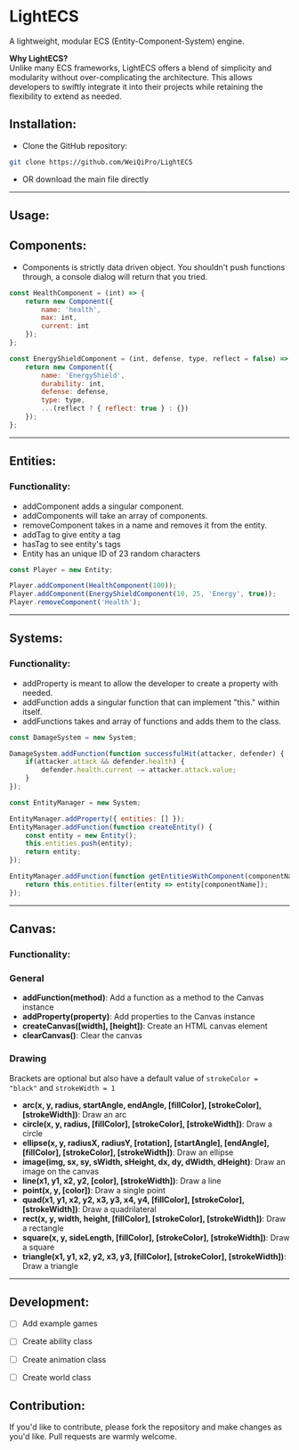 # LightECS

A lightweight, modular ECS (Entity-Component-System) engine.

**Why LightECS?**  
Unlike many ECS frameworks, LightECS offers a blend of simplicity and modularity without over-complicating the architecture. This allows developers to swiftly integrate it into their projects while retaining the flexibility to extend as needed.

## Installation:

- Clone the GitHub repository:
```bash
git clone https://github.com/WeiQiPro/LightECS
```
- OR download the main file directly
---

## Usage:

## Components:
- Components is strictly data driven object. You shouldn't push functions through, a console dialog will return that you tried.

```js
const HealthComponent = (int) => {
    return new Component({
        name: 'health',
        max: int,
        current: int
    });
};

const EnergyShieldComponent = (int, defense, type, reflect = false) => {
    return new Component({
        name: 'EnergyShield',
        durability: int,
        defense: defense,
        type: type,
        ...(reflect ? { reflect: true } : {})
    });
};
```
---

## Entities:
### Functionality:
  - addComponent adds a singular component.
  - addComponents will take an array of components.
  - removeComponent takes in a name and removes it from the entity.
  - addTag to give entity a tag
  - hasTag to see entity's tags
  - Entity has an unique ID of 23 random characters

```js
const Player = new Entity;

Player.addComponent(HealthComponent(100));
Player.addComponent(EnergyShieldComponent(10, 25, 'Energy', true));
Player.removeComponent('Health');
```
---

## Systems:
### Functionality:
  - addProperty is meant to allow the developer to create a property with needed.
  - addFunction adds a singular function that can implement "this." within itself.
  - addFunctions takes and array of functions and adds them to the class.


```js
const DamageSystem = new System;

DamageSystem.addFunction(function successfulHit(attacker, defender) {
    if(attacker.attack && defender.health) {
        defender.health.current -= attacker.attack.value; 
    }
});

const EntityManager = new System;

EntityManager.addProperty({ entities: [] });
EntityManager.addFunction(function createEntity() {
    const entity = new Entity();
    this.entities.push(entity);
    return entity;
});

EntityManager.addFunction(function getEntitiesWithComponent(componentName) {
    return this.entities.filter(entity => entity[componentName]);
});
```
---
## Canvas:
### Functionality:
### General

- **addFunction(method)**: Add a function as a method to the Canvas instance
- **addProperty(property)**: Add properties to the Canvas instance
- **createCanvas([width], [height])**: Create an HTML canvas element
- **clearCanvas()**: Clear the canvas

### Drawing
Brackets are optional but also have a default value of `strokeColor = "black"` and `strokeWidth = 1`
- **arc(x, y, radius, startAngle, endAngle, [fillColor], [strokeColor], [strokeWidth])**: Draw an arc
- **circle(x, y, radius, [fillColor], [strokeColor], [strokeWidth])**: Draw a circle
- **ellipse(x, y, radiusX, radiusY, [rotation], [startAngle], [endAngle], [fillColor], [strokeColor], [strokeWidth])**: Draw an ellipse
- **image(img, sx, sy, sWidth, sHeight, dx, dy, dWidth, dHeight)**: Draw an image on the canvas
- **line(x1, y1, x2, y2, [color], [strokeWidth])**: Draw a line
- **point(x, y, [color])**: Draw a single point
- **quad(x1, y1, x2, y2, x3, y3, x4, y4, [fillColor], [strokeColor], [strokeWidth])**: Draw a quadrilateral
- **rect(x, y, width, height, [fillColor], [strokeColor], [strokeWidth])**: Draw a rectangle
- **square(x, y, sideLength, [fillColor], [strokeColor], [strokeWidth])**: Draw a square
- **triangle(x1, y1, x2, y2, x3, y3, [fillColor], [strokeColor], [strokeWidth])**: Draw a triangle

---

## Development:
- [ ] Add example games
- [ ] Create ability class
- [ ] Create animation class
- [ ] Create world class


## Contribution:
If you'd like to contribute, please fork the repository and make changes as you'd like. Pull requests are warmly welcome.
